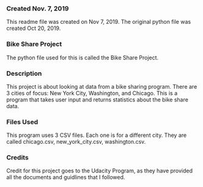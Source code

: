 ### Created Nov. 7, 2019
This readme file was created on Nov 7, 2019.  The original python file was created Oct 20, 2019.

### Bike Share Project
The python file used for this is called the Bike Share Project.

### Description
This project is about looking at data from a bike sharing program.  There are 3 cities of focus: New York City, Washington, and Chicago.  This is a program that takes user input and returns statistics about the bike share data.

### Files Used
This program uses 3 CSV files.  Each one is for a different city.  They are called chicago.csv, new_york_city.csv, washington.csv.

### Credits
Credit for this project goes to the Udacity Program, as they have provided all the documents and guidlines that I followed.
